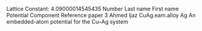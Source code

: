 Lattice Constant: 4.09000014545435
Number Last name First name Potential Component Reference paper
3 Ahmed Ijaz CuAg.eam.alloy Ag An embedded-atom potential for the Cu–Ag system
